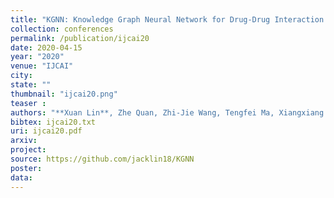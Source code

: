 ```yaml
---
title: "KGNN: Knowledge Graph Neural Network for Drug-Drug Interaction Prediction"
collection: conferences
permalink: /publication/ijcai20
date: 2020-04-15
year: "2020"
venue: "IJCAI"
city: 
state: ""
thumbnail: "ijcai20.png"
teaser : 
authors: "**Xuan Lin**, Zhe Quan, Zhi-Jie Wang, Tengfei Ma, Xiangxiang Zeng"
bibtex: ijcai20.txt
uri: ijcai20.pdf
arxiv: 
project: 
source: https://github.com/jacklin18/KGNN
poster: 
data:
---
```

